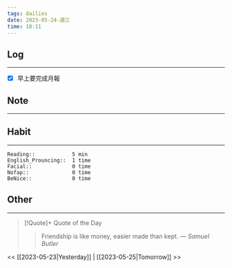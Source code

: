 ```yaml
---
tags: dailies  
date: 2023-05-24-週三
time: 18:11
---
```


## Log
---
- [x] 早上要完成月報

## Note
---

## Habit
---
```
Reading::            5 min
English_Prouncing::  1 time
Facial::             0 time
Nofap::              0 time
BeNice::             0 time

```
## Other
---

> [!Quote]+ Quote of the Day
> > Friendship is like money, easier made than kept.
> — <cite>Samuel Butler</cite>

<< [[2023-05-23|Yesterday]] | [[2023-05-25|Tomorrow]] >>
